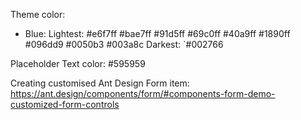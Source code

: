 Theme color:
- Blue:
Lightest: #e6f7ff
#bae7ff
#91d5ff
#69c0ff
#40a9ff
#1890ff
#096dd9
#0050b3
#003a8c
Darkest: `#002766

Placeholder Text color: #595959

Creating customised Ant Design Form item:
https://ant.design/components/form/#components-form-demo-customized-form-controls

